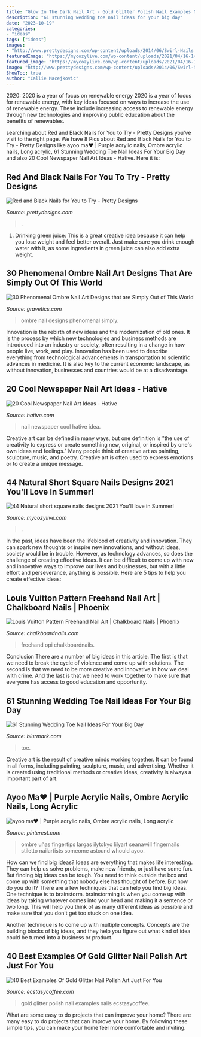 ```yaml
---
title: "Glow In The Dark Nail Art - Gold Glitter Polish Nail Examples Nails Ecstasycoffee"
description: "61 stunning wedding toe nail ideas for your big day"
date: "2023-10-19"
categories:
- "ideas"
tags: ["ideas"]
images:
- "http://www.prettydesigns.com/wp-content/uploads/2014/06/Swirl-Nails.jpg"
featuredImage: "https://mycozylive.com/wp-content/uploads/2021/04/16-14-683x1024.jpg"
featured_image: "https://mycozylive.com/wp-content/uploads/2021/04/16-14-683x1024.jpg"
image: "http://www.prettydesigns.com/wp-content/uploads/2014/06/Swirl-Nails.jpg"
ShowToc: true
author: "Callie Macejkovic"
---
```



2020: 2020 is a year of focus on renewable energy
2020 is a year of focus for renewable energy, with key ideas focused on ways to increase the use of renewable energy. These include increasing access to renewable energy through new technologies and improving public education about the benefits of renewables.

	

		
searching about Red and Black Nails for You to Try - Pretty Designs you've visit to the right page. We have 8 Pics about Red and Black Nails for You to Try - Pretty Designs like ayoo ma♥︎ | Purple acrylic nails, Ombre acrylic nails, Long acrylic, 61 Stunning Wedding Toe Nail Ideas For Your Big Day and also 20 Cool Newspaper Nail Art Ideas - Hative. Here it is:
		
    
## Red And Black Nails For You To Try - Pretty Designs

<img loading=lazy src="http://www.prettydesigns.com/wp-content/uploads/2014/06/Swirl-Nails.jpg" onerror="this.onerror=null;this.src='https://tse4.mm.bing.net/th?id=OIP.c8Z4flkntvah3tL2CG4kEwHaKQ&amp;pid=15.1';" alt="Red and Black Nails for You to Try - Pretty Designs">

_Source: prettydesigns.com_

>. 

	

1. Drinking green juice: This is a great creative idea because it can help you lose weight and feel better overall. Just make sure you drink enough water with it, as some ingredients in green juice can also add extra weight.

    
## 30 Phenomenal Ombre Nail Art Designs That Are Simply Out Of This World

<img loading=lazy src="https://www.gravetics.com/wp-content/uploads/2017/08/Bronze-to-White-Ombre-Nail-Design.jpg" onerror="this.onerror=null;this.src='https://tse3.mm.bing.net/th?id=OIP.SM6SOKDONImLGyP2sJKDMQHaLH&amp;pid=15.1';" alt="30 Phenomenal Ombre Nail Art Designs that are Simply Out of This World">

_Source: gravetics.com_

>ombre nail designs phenomenal simply. 

	

Innovation is the rebirth of new ideas and the modernization of old ones. It is the process by which new technologies and business methods are introduced into an industry or society, often resulting in a change in how people live, work, and play. Innovation has been used to describe everything from technological advancements in transportation to scientific advances in medicine. It is also key to the current economic landscape, as without innovation, businesses and countries would be at a disadvantage.

    
## 20 Cool Newspaper Nail Art Ideas - Hative

<img loading=lazy src="https://hative.com/wp-content/uploads/2014/10/newspaper-nail-art-ideas/18-newspaper-nail-idea.jpg" onerror="this.onerror=null;this.src='https://tse3.mm.bing.net/th?id=OIP.QKg55UfUnHlwkvF8dynHewHaLz&amp;pid=15.1';" alt="20 Cool Newspaper Nail Art Ideas - Hative">

_Source: hative.com_

>nail newspaper cool hative idea. 

	

Creative art can be defined in many ways, but one definition is "the use of creativity to express or create something new, original, or inspired by one's own ideas and feelings." Many people think of creative art as painting, sculpture, music, and poetry. Creative art is often used to express emotions or to create a unique message.

    
## 44 Natural Short Square Nails Designs 2021 You&#039;ll Love In Summer!

<img loading=lazy src="https://mycozylive.com/wp-content/uploads/2021/04/16-14-683x1024.jpg" onerror="this.onerror=null;this.src='https://tse1.mm.bing.net/th?id=OIP.nKXu8U9LqyEOKm8mIhILtAHaLG&amp;pid=15.1';" alt="44 Natural short square nails designs 2021 You&#039;ll love in Summer!">

_Source: mycozylive.com_

>. 

	

In the past, ideas have been the lifeblood of creativity and innovation. They can spark new thoughts or inspire new innovations, and without ideas, society would be in trouble. However, as technology advances, so does the challenge of creating effective ideas. It can be difficult to come up with new and innovative ways to improve our lives and businesses, but with a little effort and perseverance, anything is possible. Here are 5 tips to help you create effective ideas: 
    
## Louis Vuitton Pattern Freehand Nail Art | Chalkboard Nails | Phoenix

<img loading=lazy src="http://1.bp.blogspot.com/-Md7C5rF0yYI/VB88pEKSj9I/AAAAAAAAUGg/B5qWO8iquaI/s1600/louis-vuitton-freehand-nail-art-3.jpg" onerror="this.onerror=null;this.src='https://tse3.mm.bing.net/th?id=OIP.lcWGN7x0Lak_x8nblmXUTgHaFj&amp;pid=15.1';" alt="Louis Vuitton Pattern Freehand Nail Art | Chalkboard Nails | Phoenix">

_Source: chalkboardnails.com_

>freehand opi chalkboardnails. 

	

Conclusion
There are a number of big ideas in this article. The first is that we need to break the cycle of violence and come up with solutions. The second is that we need to be more creative and innovative in how we deal with crime. And the last is that we need to work together to make sure that everyone has access to good education and opportunity.

    
## 61 Stunning Wedding Toe Nail Ideas For Your Big Day

<img loading=lazy src="https://www.blurmark.com/wp-content/uploads/2017/05/Spring-Wedding-Nails.jpg" onerror="this.onerror=null;this.src='https://tse3.mm.bing.net/th?id=OIP.VxWoZOopIV0J8JFtwoF11QHaFe&amp;pid=15.1';" alt="61 Stunning Wedding Toe Nail Ideas For Your Big Day">

_Source: blurmark.com_

>toe. 

	

Creative art is the result of creative minds working together. It can be found in all forms, including painting, sculpture, music, and advertising. Whether it is created using traditional methods or creative ideas, creativity is always a important part of art.

    
## Ayoo Ma♥︎ | Purple Acrylic Nails, Ombre Acrylic Nails, Long Acrylic

<img loading=lazy src="https://i.pinimg.com/736x/25/2d/6c/252d6c64182a4f505feac56874e31fab.jpg" onerror="this.onerror=null;this.src='https://tse3.mm.bing.net/th?id=OIP.ZE0J1Ba_z8DfP3yVbnGzXQHaHL&amp;pid=15.1';" alt="ayoo ma♥︎ | Purple acrylic nails, Ombre acrylic nails, Long acrylic">

_Source: pinterest.com_

>ombre uñas fingertips largas ilytokyo lilyart seanawill fingernails stiletto nailartists someome astound whould ayoo. 

	

How can we find big ideas?
Ideas are everything that makes life interesting. They can help us solve problems, make new friends, or just have some fun. But finding big ideas can be tough. You need to think outside the box and come up with something that nobody else has thought of before. But how do you do it? There are a few techniques that can help you find big ideas. 
One technique is to brainstorm. brainstorming is when you come up with ideas by taking whatever comes into your head and making it a sentence or two long. This will help you think of as many different ideas as possible and make sure that you don’t get too stuck on one idea. 

Another technique is to come up with multiple concepts. Concepts are the building blocks of big ideas, and they help you figure out what kind of idea could be turned into a business or product.

    
## 40 Best Examples Of Gold Glitter Nail Polish Art Just For You

<img loading=lazy src="https://i0.wp.com/www.ecstasycoffee.com/wp-content/uploads/2016/10/Gold-glitter-nails-2.jpg?resize=600%2C525" onerror="this.onerror=null;this.src='https://tse3.mm.bing.net/th?id=OIP.nl8cATlUO5tCUFhkvaeAqgHaGe&amp;pid=15.1';" alt="40 Best Examples Of Gold Glitter Nail Polish Art Just For You">

_Source: ecstasycoffee.com_

>gold glitter polish nail examples nails ecstasycoffee. 

	

What are some easy to do projects that can improve your home?
There are many easy to do projects that can improve your home. By following these simple tips, you can make your home feel more comfortable and inviting.


